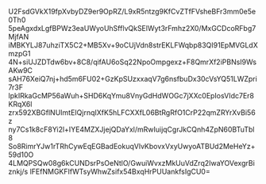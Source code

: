 U2FsdGVkX19fpXvbyDZ9er9OpRZ/L9xR5ntzg9KfCvZTfFVsheBFr3mm0e5e0Th0
5peAgxdxLgfBPWz3eaUWyoUhSfflvQkSElWyt3rFmhz2X0/MxGCDcoRFbg7MjfAN
iMBKYLJ87uhziTX5C2+MB5Xv+9oCUjVdn8strEKLFWqbp83QI91EpMVGLdXmzpG1
4N+siUJZDTdw6bv+8C8/qifAU6oSq22NpoOmpgexz+F8QmrXf2iPBNsI9WsAKw9C
sAH76XeiQ7nj+hd5m6FU02+GzKpSUzxxaqV7g6nsfbuDx30cVsYQ51LWZpri7r3F
lpkIRkaGcMP56aWuh+SHD6KqYmu8VnyGdHdWOGc7jXXc0EpIosVIdc7Er8KRqX6l
zrx592XBGflNUImtEIQjrnqIXfK5hLFCXXfL06BtRgRfO1CrP22qmZRYrXvBi56z
ny7Cs1k8cF8Yi2l+IYE4MZXJjejQDaYxl/mRwIuijqCgrJkCQnh4ZpN60BTuTbl8
So8RimrYJw1rTRhCywEqEGBadEokuqVlvKbovxVxyUwyoATBUd2MeHeYz+59d10O
4LMQPSQw08g6kCUNDsrPsOeNtlO/GwuiWvxzMkUuVdZrq2IwaYOVexgrBiznkj/s
lFEfNMGKFIfWTsyWhwZsifx54BxqHrPUUankfsIgCU0=
